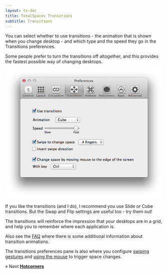```yaml
---
layout: ts-doc
title: TotalSpaces Transitions
subtitle: Transitions
---
```


You can select whether to use transitions - the animation that is shown when you change desktop - and which type and the speed they go in the Transitions preferences.

Some people prefer to turn the transitions off altogether, and this provides the fastest possible way of changing desktops.

<img src="/images/transitions-preferences.png" class="prefs-screenshot">

If you like the transitions (and I do), I recommend you use Slide or Cube transitions. But the Swap and Flip settings are useful too - try them out!

The transitions will reinforce the impression that your desktops are in a grid, and help you to remember where each application is.

Also see the [FAQ](/faq) where there is some additional information about transition animations.

The transitions preferences pane is also where you configure [swiping gestures](/swipe) and [using the mouse](/mouse-edges) to trigger space changes.

&raquo; Next [**Hotcorners**](/hotcorners)